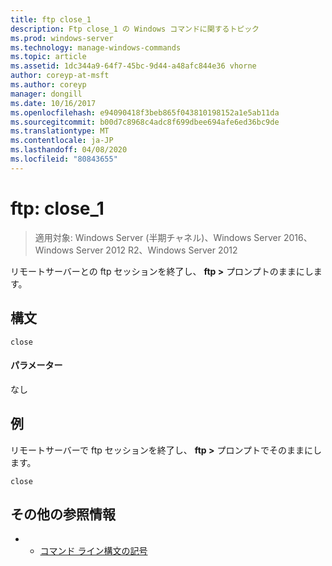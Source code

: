 ```yaml
---
title: ftp close_1
description: Ftp close_1 の Windows コマンドに関するトピック
ms.prod: windows-server
ms.technology: manage-windows-commands
ms.topic: article
ms.assetid: 1dc344a9-64f7-45bc-9d44-a48afc844e36 vhorne
author: coreyp-at-msft
ms.author: coreyp
manager: dongill
ms.date: 10/16/2017
ms.openlocfilehash: e94090418f3beb865f043810198152a1e5ab11da
ms.sourcegitcommit: b00d7c8968c4adc8f699dbee694afe6ed36bc9de
ms.translationtype: MT
ms.contentlocale: ja-JP
ms.lasthandoff: 04/08/2020
ms.locfileid: "80843655"
---
```

# <a name="ftp-close_1"></a>ftp: close_1

>適用対象: Windows Server (半期チャネル)、Windows Server 2016、Windows Server 2012 R2、Windows Server 2012

リモートサーバーとの ftp セッションを終了し、 **ftp >** プロンプトのままにします。   
## <a name="syntax"></a>構文  
```  
close  
```  
#### <a name="parameters"></a>パラメーター  
なし  
## <a name="examples"></a><a name=BKMK_Examples></a>例  
リモートサーバーで ftp セッションを終了し、 **ftp >** プロンプトでそのままにします。  
```  
close  
```  
## <a name="additional-references"></a>その他の参照情報  
-   - [コマンド ライン構文の記号](command-line-syntax-key.md)  
